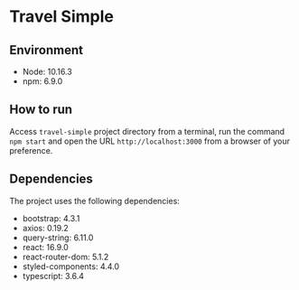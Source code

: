 # Travel Simple

## Environment

- Node: 10.16.3
- npm: 6.9.0

## How to run

Access `travel-simple` project directory from a terminal, run the command `npm start` and open the URL `http://localhost:3000` from a browser of your preference.

## Dependencies

The project uses the following dependencies:

- bootstrap: 4.3.1
- axios: 0.19.2
- query-string: 6.11.0
- react: 16.9.0
- react-router-dom: 5.1.2
- styled-components: 4.4.0
- typescript: 3.6.4
